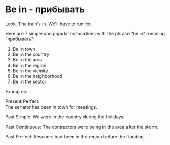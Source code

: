 # Be in - прибывать




Look. The train's in. We'll have to run for.

 Here are 7 simple and popular collocations with the phrase "be in" meaning "прибывать":

1. Be in town
2. Be in the country
3. Be in the area
4. Be in the region
5. Be in the vicinity
6. Be in the neighborhood 
7. Be in the sector

Examples:

Present Perfect:  
The senator has been in town for meetings.

Past Simple:
We were in the country during the holidays.

Past Continuous:
The contractors were being in the area after the storm.

Past Perfect: 
Rescuers had been in the region before the flooding.

